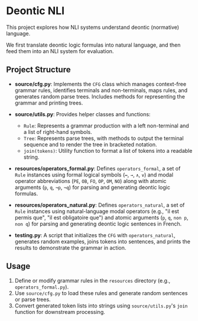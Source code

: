 # Deontic NLI

This project explores how NLI systems understand deontic (normative) language.

We first translate deontic logic formulas into natural language, and then feed them into an NLI system for evaluation.

## Project Structure

- **source/cfg.py**: Implements the `CFG` class which manages context-free grammar rules, identifies terminals and non-terminals, maps rules, and generates random parse trees. Includes methods for representing the grammar and printing trees.

- **source/utils.py**: Provides helper classes and functions:
  - `Rule`: Represents a grammar production with a left non-terminal and a list of right-hand symbols.
  - `Tree`: Represents parse trees, with methods to output the terminal sequence and to render the tree in bracketed notation.
  - `join(tokens)`: Utility function to format a list of tokens into a readable string.

- **resources/operators_formal.py**: Defines `operators_formal`, a set of `Rule` instances using formal logical symbols (`↔`, `→`, `∧`, `∨`) and modal operator abbreviations (`PE`, `OB`, `FO`, `OP`, `OM`, `NO`) along with atomic arguments (`p`, `q`, `¬p`, `¬q`) for parsing and generating deontic logic formulas.

- **resources/operators_natural.py**: Defines `operators_natural`, a set of `Rule` instances using natural-language modal operators (e.g., "il est permis que", "il est obligatoire que") and atomic arguments (`p`, `q`, `non p`, `non q`) for parsing and generating deontic logic sentences in French.
- **testing.py**: A script that initializes the `CFG` with `operators_natural`, generates random examples, joins tokens into sentences, and prints the results to demonstrate the grammar in action.

## Usage

1. Define or modify grammar rules in the `resources` directory (e.g., `operators_formal.py`).
2. Use `source/cfg.py` to load these rules and generate random sentences or parse trees.
3. Convert generated token lists into strings using `source/utils.py`'s `join` function for downstream processing.
